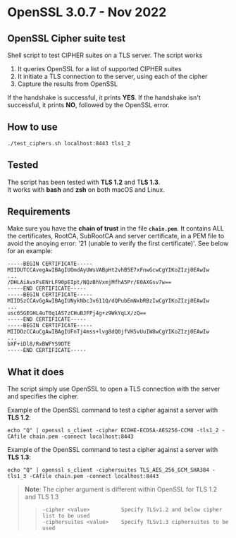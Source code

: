 # OpenSSL 3.0.7 - Nov 2022
## OpenSSL Cipher suite test
Shell script to test CIPHER suites on a TLS server. The script works

1. It queries OpenSSL for a list of supported CIPHER suites
2. It initiate a TLS connection to the server, using each of the cipher
3. Capture the results from OpenSSL

If the handshake is successful, it prints **YES**. If the handshake isn't successful, it prints **NO**, followed by the OpenSSL error.

## How to use
```shell
./test_ciphers.sh localhost:8443 tls1_2
```

## Tested
The script has been tested with **TLS 1.2** and T**LS 1.3**.  
It works with **bash** and **zsh** on both macOS and Linux.  

## Requirements
Make sure you have the **chain of trust** in the file **`chain.pem`**. It contains ALL the certificates, RootCA, SubRootCA and server certificate, in a PEM file to avoid the anoying error: '21 (unable to verify the first certificate)'. See below for an example:

```
-----BEGIN CERTIFICATE-----
MIIDUTCCAvegAwIBAgIUOmdAyUWsVABpHt2vhB5E7xFnwGcwCgYIKoZIzj0EAwIw
...
/DHLAiAvxFsENrLF90pEIpt/NQzBhVxmjMfhA5Pr/E0AXGsv7w==
-----END CERTIFICATE-----
-----BEGIN CERTIFICATE-----
MIIDSzCCAvGgAwIBAgIUNykNbc3v611Q/dQPubEmNxbRBzIwCgYIKoZIzj0EAwIw
...
usc6SGEGHL4uT0q1AS7zCHuBJFPj4g+z9WkYqLX/zQ==
-----END CERTIFICATE-----
-----BEGIN CERTIFICATE-----
MIIDOzCCAuCgAwIBAgIUFnTj4mss+lvg8dQ0jfVH5vUuIW8wCgYIKoZIzj0EAwIw
...
bXF+iDl8/RxBWFYS9DTE
-----END CERTIFICATE-----
```

## What it does
The script simply use OpenSSL to open a TLS connection with the server and specifies the cipher.  

Example of the OpenSSL command to test a cipher against a server with **TLS 1.2**:
```shell
echo "Q" | openssl s_client -cipher ECDHE-ECDSA-AES256-CCM8 -tls1_2 -CAfile chain.pem -connect localhost:8443
```

Example of the OpenSSL command to test a cipher against a server with **TLS 1.3**:
```shell
echo "Q" | openssl s_client -ciphersuites TLS_AES_256_GCM_SHA384 -tls1_3 -CAfile chain.pem -connect localhost:8443
````

>**Note**: The cipher argument is different within OpenSSL for TLS 1.2 and TLS 1.3  
>> `-cipher <value>          Specify TLSv1.2 and below cipher list to be used`  
>> `-ciphersuites <value>    Specify TLSv1.3 ciphersuites to be used`  

